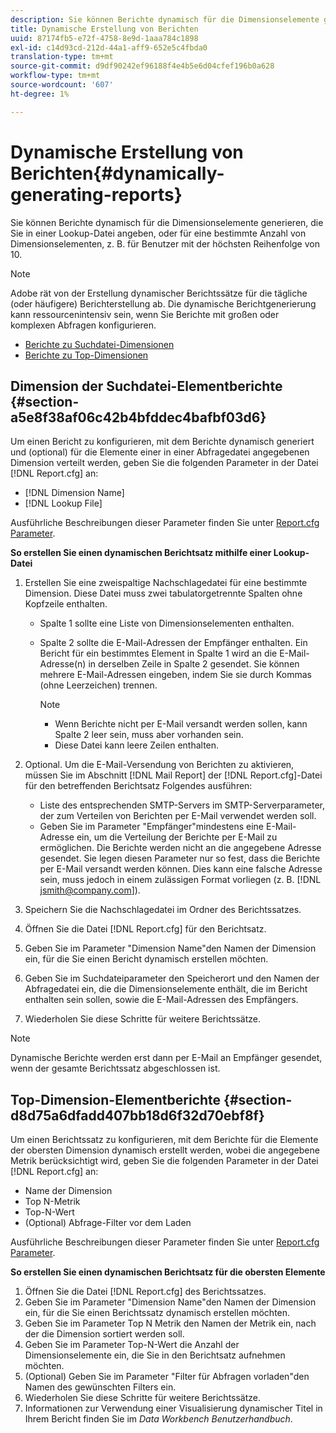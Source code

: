 ```yaml
---
description: Sie können Berichte dynamisch für die Dimensionselemente generieren, die Sie in einer Lookup-Datei angeben, oder für eine bestimmte Anzahl von Dimensionselementen, z. B. für Benutzer mit der höchsten Reihenfolge von 10.
title: Dynamische Erstellung von Berichten
uuid: 87174fb5-e72f-4758-8e9d-1aaa784c1898
exl-id: c14d93cd-212d-44a1-aff9-652e5c4fbda0
translation-type: tm+mt
source-git-commit: d9df90242ef96188f4e4b5e6d04cfef196b0a628
workflow-type: tm+mt
source-wordcount: '607'
ht-degree: 1%

---
```


# Dynamische Erstellung von Berichten{#dynamically-generating-reports}

Sie können Berichte dynamisch für die Dimensionselemente generieren, die Sie in einer Lookup-Datei angeben, oder für eine bestimmte Anzahl von Dimensionselementen, z. B. für Benutzer mit der höchsten Reihenfolge von 10.

>[!NOTE]
>
>Adobe rät von der Erstellung dynamischer Berichtssätze für die tägliche (oder häufigere) Berichterstellung ab. Die dynamische Berichtgenerierung kann ressourcenintensiv sein, wenn Sie Berichte mit großen oder komplexen Abfragen konfigurieren.

* [Berichte zu Suchdatei-Dimensionen](../../../../../home/c-rpt-oview/c-work-rpt-sets/t-create-rpt-set/t-config-rpt-set/c-dyn-gen-rpts.md#section-a5e8f38af06c42b4bfddec4bafbf03d6)
* [Berichte zu Top-Dimensionen](../../../../../home/c-rpt-oview/c-work-rpt-sets/t-create-rpt-set/t-config-rpt-set/c-dyn-gen-rpts.md#section-d8d75a6dfadd407bb18d6f32d70ebf8f)

## Dimension der Suchdatei-Elementberichte {#section-a5e8f38af06c42b4bfddec4bafbf03d6}

Um einen Bericht zu konfigurieren, mit dem Berichte dynamisch generiert und (optional) für die Elemente einer in einer Abfragedatei angegebenen Dimension verteilt werden, geben Sie die folgenden Parameter in der Datei [!DNL Report.cfg] an:

* [!DNL Dimension Name]
* [!DNL Lookup File]

Ausführliche Beschreibungen dieser Parameter finden Sie unter [Report.cfg Parameter](../../../../../home/c-rpt-oview/c-rpt-param-ref/c-rpt-param.md#concept-838e59d72d3f4cb29ee15f5c7eb0ceff).

**So erstellen Sie einen dynamischen Berichtsatz mithilfe einer Lookup-Datei**

1. Erstellen Sie eine zweispaltige Nachschlagedatei für eine bestimmte Dimension. Diese Datei muss zwei tabulatorgetrennte Spalten ohne Kopfzeile enthalten.

   * Spalte 1 sollte eine Liste von Dimensionselementen enthalten.
   * Spalte 2 sollte die E-Mail-Adressen der Empfänger enthalten. Ein Bericht für ein bestimmtes Element in Spalte 1 wird an die E-Mail-Adresse(n) in derselben Zeile in Spalte 2 gesendet. Sie können mehrere E-Mail-Adressen eingeben, indem Sie sie durch Kommas (ohne Leerzeichen) trennen.

      >[!NOTE]
      >
      >
      >    
      >    
      >    * Wenn Berichte nicht per E-Mail versandt werden sollen, kann Spalte 2 leer sein, muss aber vorhanden sein.
      >    * Diese Datei kann leere Zeilen enthalten.




1. Optional. Um die E-Mail-Versendung von Berichten zu aktivieren, müssen Sie im Abschnitt [!DNL Mail Report] der [!DNL Report.cfg]-Datei für den betreffenden Berichtsatz Folgendes ausführen:

   * Liste des entsprechenden SMTP-Servers im SMTP-Serverparameter, der zum Verteilen von Berichten per E-Mail verwendet werden soll.
   * Geben Sie im Parameter &quot;Empfänger&quot;mindestens eine E-Mail-Adresse ein, um die Verteilung der Berichte per E-Mail zu ermöglichen. Die Berichte werden nicht an die angegebene Adresse gesendet. Sie legen diesen Parameter nur so fest, dass die Berichte per E-Mail versandt werden können. Dies kann eine falsche Adresse sein, muss jedoch in einem zulässigen Format vorliegen (z. B. [!DNL jsmith@company.com]).

1. Speichern Sie die Nachschlagedatei im Ordner des Berichtssatzes.
1. Öffnen Sie die Datei [!DNL Report.cfg] für den Berichtsatz.
1. Geben Sie im Parameter &quot;Dimension Name&quot;den Namen der Dimension ein, für die Sie einen Bericht dynamisch erstellen möchten.
1. Geben Sie im Suchdateiparameter den Speicherort und den Namen der Abfragedatei ein, die die Dimensionselemente enthält, die im Bericht enthalten sein sollen, sowie die E-Mail-Adressen des Empfängers.
1. Wiederholen Sie diese Schritte für weitere Berichtssätze.

>[!NOTE]
>
>Dynamische Berichte werden erst dann per E-Mail an Empfänger gesendet, wenn der gesamte Berichtssatz abgeschlossen ist.

## Top-Dimension-Elementberichte {#section-d8d75a6dfadd407bb18d6f32d70ebf8f}

Um einen Berichtssatz zu konfigurieren, mit dem Berichte für die Elemente der obersten Dimension dynamisch erstellt werden, wobei die angegebene Metrik berücksichtigt wird, geben Sie die folgenden Parameter in der Datei [!DNL Report.cfg] an:

* Name der Dimension
* Top N-Metrik
* Top-N-Wert
* (Optional) Abfrage-Filter vor dem Laden

Ausführliche Beschreibungen dieser Parameter finden Sie unter [Report.cfg Parameter](../../../../../home/c-rpt-oview/c-rpt-param-ref/c-rpt-param.md#concept-838e59d72d3f4cb29ee15f5c7eb0ceff).

**So erstellen Sie einen dynamischen Berichtsatz für die obersten Elemente**

1. Öffnen Sie die Datei [!DNL Report.cfg] des Berichtssatzes.
1. Geben Sie im Parameter &quot;Dimension Name&quot;den Namen der Dimension ein, für die Sie einen Berichtssatz dynamisch erstellen möchten.
1. Geben Sie im Parameter Top N Metrik den Namen der Metrik ein, nach der die Dimension sortiert werden soll.
1. Geben Sie im Parameter Top-N-Wert die Anzahl der Dimensionselemente ein, die Sie in den Berichtsatz aufnehmen möchten.
1. (Optional) Geben Sie im Parameter &quot;Filter für Abfragen vorladen&quot;den Namen des gewünschten Filters ein.
1. Wiederholen Sie diese Schritte für weitere Berichtssätze.
1. Informationen zur Verwendung einer Visualisierung dynamischer Titel in Ihrem Bericht finden Sie im *Data Workbench Benutzerhandbuch*.

